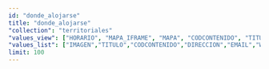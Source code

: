 ```yaml
---
id: "donde_alojarse"
title: "donde_alojarse"
"collection": "territoriales"
"values_view": ["HORARIO", "MAPA_IFRAME", "MAPA", "CODCONTENIDO", "TITULO", "ZONA", "TELEFONO", "FAX", "WEB_PROPIA", "DIRECCION", "EMAIL", "INDICADORES", "IMAGEN", "DESCRIPCION_COMUN", "RECURSOS", "CONTENIDOS_RELACIONADOS"]
"values_list": ["IMAGEN","TITULO","CODCONTENIDO","DIRECCION","EMAIL","WEB_PROPIA","CONTACTO","MAPA","HORARIO"]
limit: 100
---
```

